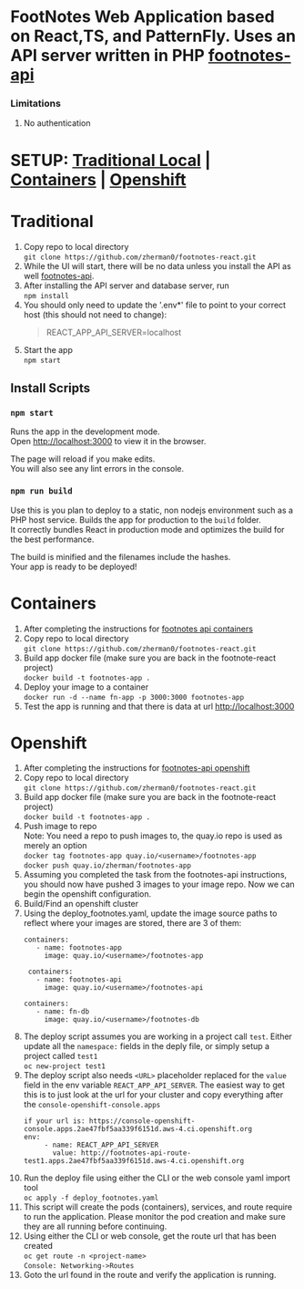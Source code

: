 # FootNotes Web Application based on React,TS, and PatternFly. Uses an API server written in PHP [footnotes-api](zherman0/footnotes-api)

### Limitations

1. No authentication

# SETUP: [Traditional Local](#traditional) | [Containers](#containers) | [Openshift](#openshift)

# Traditional

1. Copy repo to local directory <br/>
   `git clone https://github.com/zherman0/footnotes-react.git`
2. While the UI will start, there will be no data unless you install the API as well [footnotes-api](https://github.com/zherman0/footnotes-api).
3. After installing the API server and database server, run <br/>
   `npm install`<br/>
4. You should only need to update the '.env\*' file to point to your correct host (this should not need to change):
   > REACT_APP_API_SERVER=localhost
5. Start the app<br/>
   `npm start`

## Install Scripts

### `npm start`

Runs the app in the development mode.\
Open [http://localhost:3000](http://localhost:3000) to view it in the browser.

The page will reload if you make edits.\
You will also see any lint errors in the console.

### `npm run build`

Use this is you plan to deploy to a static, non nodejs environment such as a PHP host service.
Builds the app for production to the `build` folder.\
It correctly bundles React in production mode and optimizes the build for the best performance.

The build is minified and the filenames include the hashes.\
Your app is ready to be deployed!

# Containers

1. After completing the instructions for [footnotes api containers](https://github.com/zherman0/footnotes-api/tree/main#containers)
1. Copy repo to local directory <br/>
   `git clone https://github.com/zherman0/footnotes-react.git`
1. Build app docker file (make sure you are back in the footnote-react project)<br/>
   `docker build -t footnotes-app .`
1. Deploy your image to a container<br/>
   `docker run -d --name fn-app -p 3000:3000 footnotes-app`
1. Test the app is running and that there is data at url [http://localhost:3000](http://localhost:3000)

# Openshift

1. After completing the instructions for [footnotes-api openshift](https://github.com/zherman0/footnotes-api/tree/main#openshift)
1. Copy repo to local directory <br/>
   `git clone https://github.com/zherman0/footnotes-react.git`
1. Build app docker file (make sure you are back in the footnote-react project)<br/>
   `docker build -t footnotes-app .`
1. Push image to repo<br/>
   Note: You need a repo to push images to, the quay.io repo is used as merely an option<br/>
   `docker tag footnotes-app quay.io/<username>/footnotes-app`<br/>
   `docker push quay.io/zherman/footnotes-app`
1. Assuming you completed the task from the footnotes-api instructions, you should now have pushed 3 images to your image repo. Now we can begin the openshift configuration.
1. Build/Find an openshift cluster
1. Using the deploy_footnotes.yaml, update the image source paths to reflect where your images are stored, there are 3 of them:
   ```
   containers:
      - name: footnotes-app
        image: quay.io/<username>/footnotes-app
   ```
   ```
    containers:
      - name: footnotes-api
        image: quay.io/<username>/footnotes-api
   ```
   ```
   containers:
      - name: fn-db
        image: quay.io/<username>/footnotes-db
   ```
1. The deploy script assumes you are working in a project call `test`. Either update all the `namespace:` fields in the deply file, or simply setup a project called `test1`<br/>
   `oc new-project test1`
1. The deploy script also needs `<URL>` placeholder replaced for the `value` field in the env variable `REACT_APP_API_SERVER`. The easiest way to get this is to just look at the url for your cluster and copy everything after the `console-openshift-console.apps`<br/>
   ```
   if your url is: https://console-openshift-console.apps.2ae47fbf5aa339f6151d.aws-4.ci.openshift.org
   env:
        - name: REACT_APP_API_SERVER
          value: http://footnotes-api-route-test1.apps.2ae47fbf5aa339f6151d.aws-4.ci.openshift.org
   ```
1. Run the deploy file using either the CLI or the web console yaml import tool<br/>
   `oc apply -f deploy_footnotes.yaml`
1. This script will create the pods (containers), services, and route require to run the application. Please monitor the pod creation and make sure they are all running before continuing.
1. Using either the CLI or web console, get the route url that has been created<br/>
   `oc get route -n <project-name>`<br/>
   `Console: Networking->Routes`
1. Goto the url found in the route and verify the application is running.
